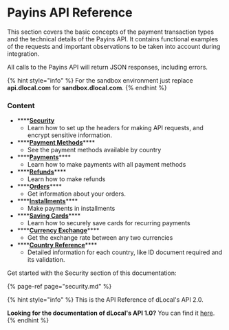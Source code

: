 # Payins API Reference

This section covers the basic concepts of the payment transaction types and the technical details of the Payins API. It contains functional examples of the requests and important observations to be taken into account during integration.

All calls to the Payins API will return JSON responses, including errors. 

{% hint style="info" %}
For the sandbox environment just replace **api.dlocal.com** for **sandbox.dlocal.com**.
{% endhint %}

### Content

* \*\*\*\*[**Security**](security.md)
  * Learn how to set up the headers for making API requests, and encrypt sensitive information.
* \*\*\*\*[**Payment Methods**](payment-methods/)\*\*\*\*
  * See the payment methods available by country
* \*\*\*\*[**Payments**](payments/)\*\*\*\*
  * Learn how to make payments with all payment methods
* \*\*\*\*[**Refunds**](refunds.md)\*\*\*\*
  * Learn how to make refunds
* \*\*\*\*[**Orders**](orders.md)\*\*\*\*
  * Get information about your orders.
* \*\*\*\*[**Installments**](payments/credit-card-payments/installments.md)\*\*\*\*
  * Make payments in installments
* \*\*\*\*[**Saving Cards**](payments/credit-card-payments/saving-cards.md)\*\*\*\*
  * Learn how to securely save cards for recurring payments
* \*\*\*\*[**Currency Exchange**](currency-exchange.md)\*\*\*\*
  * Get the exchange rate between any two currencies
* \*\*\*\*[**Country Reference**](country-reference.md)\*\*\*\*
  * Detailed information for each country, like ID document required and its validation.



Get started with the Security section of this documentation:

{% page-ref page="security.md" %}

{% hint style="info" %}
This is the API Reference of dLocal's API 2.0.

**Looking for the documentation of dLocal's API 1.0?** You can find it [here](https://dlocal.com/developers).
{% endhint %}

